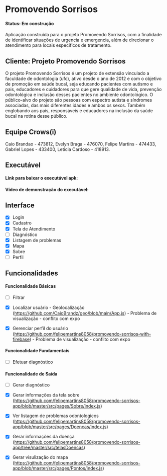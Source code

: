 # Promovendo Sorrisos
#### Status: Em construção
Aplicação construída para o projeto Promovendo Sorrisos, com a finalidade de identificar situações de urgencia e emergencia, além de direcionar o atendimento para locais especificos de tratamento.
## Cliente: Projeto Promovendo Sorrisos
O projeto Promovendo Sorrisos é um projeto de extensão vinculado a faculdade de odontologia (ufc), ativo desde o ano de 2012 e com o objetivo de promoção em saúde bucal, seja educando pacientes com autismo e pais, educadores e cuidadores para que gere qualidade de vida, prevenção odontológica e inclusão desses pacientes no ambiente odontológico.
O público-alvo do projeto são pessoas com espectro autista e síndromes associadas, das mais diferentes idades e ambos os sexos. Também englobando aos pais, responsáveis e educadores na inclusão da saúde bucal na rotina desse público.
## Equipe Crows(i)
Caio Brandao - 473812, Evelyn Braga - 476070, Felipe Martins - 474433, Gabriel Lopes - 433400, Leticia Cardoso - 418913.
## Executável
#### Link para baixar o executável apk: 
#### Vídeo de demonstração do executável: 
## Interface
- [x] Login
- [x] Cadastro
- [x] Tela de Atendimento
- [ ] Diagnóstico
- [x] Listagem de problemas
- [x] Mapa
- [x] Sobre
- [ ] Perfil
## Funcionalidades 
#### Funcionalidade Básicas
- [ ] Filtrar
- [x] Localizar usuário - Geolocalização (https://github.com/CaioBrandz/geo/blob/main/App.js) - Problema de visualização - conflito com expo

- [x] Gerenciar perfil do usuário (https://github.com/felipemartins8058/promovendo-sorrisos-with-firebase) - Problema de visualização - conflito com expo
#### Funcionalidade Fundamentais
- [ ] Efetuar diagnóstico
#### Funcionalidade de Saída
- [ ] Gerar diagnóstico
- [x] Gerar informações da tela sobre (https://github.com/felipemartins8058/promovendo-sorrisos-app/blob/master/src/pages/Sobre/index.js)

- [x] Ver listagem de problemas odontologicos (https://github.com/felipemartins8058/promovendo-sorrisos-app/blob/master/src/pages/Doencas/index.js)

- [x] Gerar informações da doença (https://github.com/felipemartins8058/promovendo-sorrisos-app/tree/master/src/telasDoencas)

- [x] Gerar visulização do mapa (https://github.com/felipemartins8058/promovendo-sorrisos-app/blob/master/src/pages/Pontos/index.js)
